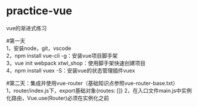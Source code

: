# practice-vue  
vue的渐进式练习

#第一天  
1，安装node，git，vscode  
2，npm install vue-cli -g：安装vue项目脚手架  
3，vue init webpack xtwl_shop：使用脚手架快速创建项目  
4，npm install vuex -S：安装vue的状态管理插件vuex

#第二天：集成并使用vue-router（基础知识点参照vue-router-base.txt）  
1，router/index.js下，export基础对象{routes: []}
2，在入口文件main.js中实例化路由，Vue.use(Router)必须在实例化之前

